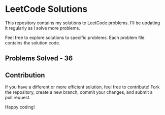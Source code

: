 # LeetCode Solutions

This repository contains my solutions to LeetCode problems. I'll be updating it regularly as I solve more problems.

Feel free to explore solutions to specific problems. Each problem file contains the solution code.

## Problems Solved - 36

## Contribution

If you have a different or more efficient solution, feel free to contribute! Fork the repository, create a new branch, commit your changes, and submit a pull request.

Happy coding!


